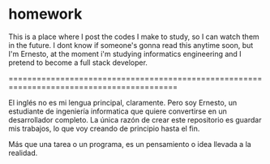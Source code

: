 # homework
This is a place where I post the codes I make to study, so I can watch them in the future.
I dont know if someone's gonna read this anytime soon, but I'm Ernesto, at the moment i'm
studying informatics engineering and I pretend to become a full stack developer. 

  ==========================================================================================
    
El inglés no es mi lengua principal, claramente. Pero soy Ernesto, un estudiante de ingeniería
informatica que quiere convertirse en un desarrollador completo. La única razón de crear este
repositorio es guardar mis trabajos, lo que voy creando de principio hasta el fin.

Más que una tarea o un programa, es un pensamiento o idea llevada a la realidad.

